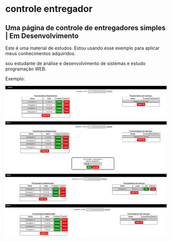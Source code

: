 # <h1>controle entregador</h1>
<h2>Uma página de controle de entregadores simples | Em Desenvolvimento</h2>
<p>Este é uma material de estudos. Estou usando esse exemplo para aplicar meus conhecimentos adquiridos.</p>
  <p>sou estudante de análise e desenvolvimento de sistemas e estudo programação WEB.</p>
<p>Exemplo:</p>
<img src="https://github.com/raphaelz3/controle_entregador/blob/main/img/Controle_entregador.png">
<img src="https://github.com/raphaelz3/controle_entregador/blob/main/img/Controle_entregador2.png">
<img src="https://github.com/raphaelz3/controle_entregador/blob/main/img/Controle_entregador3.png">
<img src="https://github.com/raphaelz3/controle_entregador/blob/main/img/Controle_entregador4.png">
